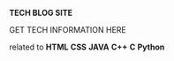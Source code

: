 ****TECH BLOG SITE****

GET TECH INFORMATION HERE

related to 
**HTML**
**CSS**
**JAVA**
**C++**
**C**
**Python**
